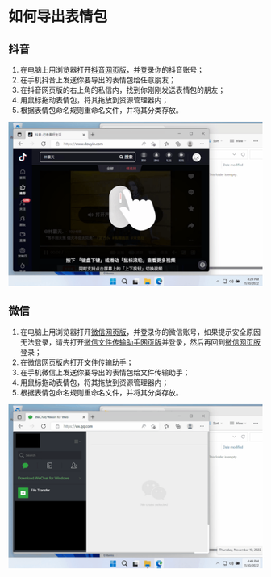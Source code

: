 # 如何导出表情包
## 抖音
1. 在电脑上用浏览器打开[抖音网页版](https://www.douyin.com/)，并登录你的抖音账号；
2. 在手机抖音上发送你要导出的表情包给任意朋友；
3. 在抖音网页版的右上角的私信内，找到你刚刚发送表情包的朋友；
4. 用鼠标拖动表情包，将其拖放到资源管理器内；
5. 根据表情包命名规则重命名文件，并将其分类存放。

![抖音教程](img/export_douyin.gif)

## 微信
1. 在电脑上用浏览器打开[微信网页版](https://wx.qq.com/)，并登录你的微信账号，如果提示安全原因无法登录，请先打开[微信文件传输助手网页版](https://filehelper.weixin.qq.com/)并登录，然后再回到[微信网页版](https://wx.qq.com/)登录；
2. 在微信网页版内打开文件传输助手；
3. 在手机微信上发送你要导出的表情包给文件传输助手；
4. 用鼠标拖动表情包，将其拖放到资源管理器内；
5. 根据表情包命名规则重命名文件，并将其分类存放。

![微信教程](img/export_wechat.gif)
